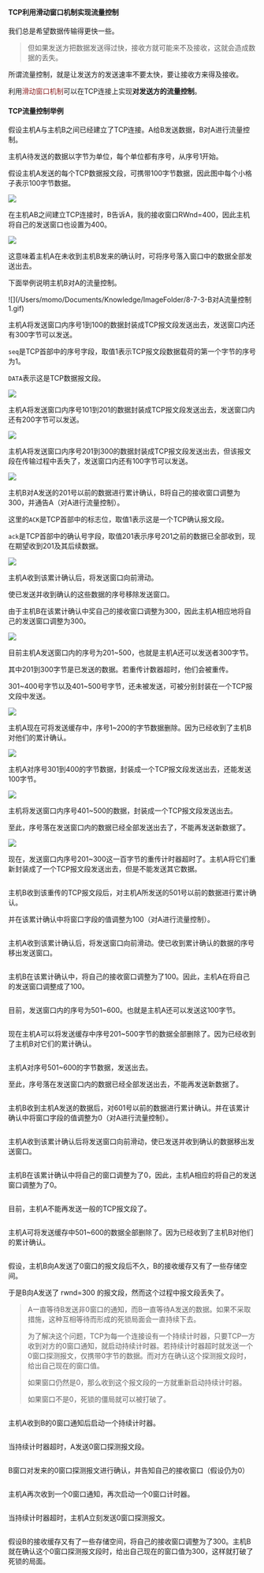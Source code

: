 #### TCP利用滑动窗口机制实现流量控制

我们总是希望数据传输得更快一些。

> 但如果发送方把数据发送得过快，接收方就可能来不及接收，这就会造成数据的丢失。

所谓流量控制，就是让发送方的发送速率不要太快，要让接收方来得及接收。

利用<font color=#8e2323>滑动窗口机制</font>可以在TCP连接上实现**对发送方的流量控制**。

#### TCP流量控制举例

假设主机A与主机B之间已经建立了TCP连接。A给B发送数据，B对A进行流量控制。 

主机A待发送的数据以字节为单位，每个单位都有序号，从序号1开始。

假设主机A发送的每个TCP数据报文段，可携带100字节数据，因此图中每个小格子表示100字节数据。

<img src="/Users/momo/Documents/Knowledge/ImageFolder/8-7-1-A的报文.png" style="zoom:100%;" />

在主机AB之间建立TCP连接时，B告诉A，我的接收窗口RWnd=400，因此主机将自己的发送窗口也设置为400。

![](/Users/momo/Documents/Knowledge/ImageFolder/8-7-2-A设置发送窗口.gif)

这意味着主机A在未收到主机B发来的确认时，可将序号落入窗口中的数据全部发送出去。

下面举例说明主机B对A的流量控制。

![](/Users/momo/Documents/Knowledge/ImageFolder/8-7-3-B对A流量控制 1.gif)

主机A将发送窗口内序号1到100的数据封装成TCP报文段发送出去，发送窗口内还有300字节可以发送。

`seq`是TCP首部中的序号字段，取值1表示TCP报文段数据载荷的第一个字节的序号为1。

`DATA`表示这是TCP数据报文段。

![](/Users/momo/Documents/Knowledge/ImageFolder/8-7-3-B对A流量控制2.gif)

主机A将发送窗口内序号101到201的数据封装成TCP报文段发送出去，发送窗口内还有200字节可以发送。

![](/Users/momo/Documents/Knowledge/ImageFolder/8-7-3-B对A流量控制3.gif)

主机A将发送窗口内序号201到300的数据封装成TCP报文段发送出去，但该报文段在传输过程中丢失了，发送窗口内还有100字节可以发送。

![](/Users/momo/Documents/Knowledge/ImageFolder/8-7-3-B对A流量控制4.gif)

主机B对A发送的201号以前的数据进行累计确认，B将自己的接收窗口调整为300，并通告A（对A进行流量控制）。

这里的`ACK`是TCP首部中的标志位，取值1表示这是一个TCP确认报文段。

`ack`是TCP首部中的确认号字段，取值201表示序号201之前的数据已全部收到，现在期望收到201及其后续数据。

![](/Users/momo/Documents/Knowledge/ImageFolder/8-7-3-B对A流量控制5.gif)

主机A收到该累计确认后，将发送窗口向前滑动。

使已发送并收到确认的这些数据的序号移除发送窗口。

由于主机B在该累计确认中奖自己的接收窗口调整为300，因此主机A相应地将自己的发送窗口调整为300。

![](/Users/momo/Documents/Knowledge/ImageFolder/8-7-3-B对A流量控制6.gif)

目前主机A发送窗口内的序号为201~500，也就是主机A还可以发送者300字节。

其中201到300字节是已发送的数据。若重传计数器超时，他们会被重传。

301~400号字节以及401~500号字节，还未被发送，可被分别封装在一个TCP报文段中发送。

![](/Users/momo/Documents/Knowledge/ImageFolder/8-7-3-B对A流量控制7.gif)

主机A现在可将发送缓存中，序号1~200的字节数据删除。因为已经收到了主机B对他们的累计确认。

![](/Users/momo/Documents/Knowledge/ImageFolder/8-7-3-B对A流量控制8.gif)

主机A对序号301到400的字节数据，封装成一个TCP报文段发送出去，还能发送100字节。

![](/Users/momo/Documents/Knowledge/ImageFolder/8-7-3-B对A流量控制9.gif)

主机将发送窗口内序号401~500的数据，封装成一个TCP报文段发送出去。

至此，序号落在发送窗口内的数据已经全部发送出去了，不能再发送新数据了。

![](/Users/momo/Documents/Knowledge/ImageFolder/8-7-3-B对A流量控制10.gif)

现在，发送窗口内序号201~300这一百字节的重传计时器超时了。主机A将它们重新封装成了一个TCP报文段发送出去，但是不能发送其它数据。

![]()

主机B收到该重传的TCP报文段后，对主机A所发送的501号以前的数据进行累计确认。

并在该累计确认中将窗口字段的值调整为100（对A进行流量控制）。

![]()

主机A收到该累计确认后，将发送窗口向前滑动。使已收到累计确认的数据的序号移出发送窗口。

![]()

主机B在该累计确认中，将自己的接收窗口调整为了100。因此，主机A在将自己的发送窗口调整成了100。

![]()

目前，发送窗口内的序号为501~600。也就是主机A还可以发送这100字节。

![]()

现在主机A可以将发送缓存中序号201~500字节的数据全部删除了。因为已经收到了主机B对它们的累计确认。

![]()

主机A对序号501~600的字节数据，发送出去。

至此，序号落在发送窗口内的数据已经全部发送出去，不能再发送新数据了。

![]()

主机B收到主机A发送的数据后，对601号以前的数据进行累计确认。并在该累计确认中将窗口字段的值调整为0（对A进行流量控制）。

![]()

主机A收到该累计确认后将发送窗口向前滑动，使已发送并收到确认的数据移出发送窗口。

![]()

主机B在该累计确认中将自己的窗口调整为了0，因此，主机A相应的将自己的发送窗口调整为了0。

![]()

目前，主机A不能再发送一般的TCP报文段了。

![]()

主机A可将发送缓存中501~600的数据全部删除了。因为已经收到了主机B对他们的累计确认。

![]()

假设，主机B向A发送了0窗口的报文段后不久，B的接收缓存又有了一些存储空间。

于是B向A发送了 rwnd=300 的报文段，然而这个过程中报文段丢失了。

> A一直等待B发送非0窗口的通知，而B一直等待A发送的数据。如果不采取措施，这种互相等待而形成的死锁局面会一直持续下去。
>
> 为了解决这个问题，TCP为每一个连接设有一个持续计时器，只要TCP一方收到对方的0窗口通知，就启动持续计时器。若持续计时器超时就发送一个0窗口探测报文，仅携带0字节的数据。而对方在确认这个探测报文段时，给出自己现在的窗口值。
>
> 如果窗口仍然是0，那么收到这个报文段的一方就重新启动持续计时器。
>
> 如果窗口不是0，死锁的僵局就可以被打破了。

![]()

主机A收到B的0窗口通知后启动一个持续计时器。

![]()

当持续计时器超时，A发送0窗口探测报文段。

![]()

B窗口对发来的0窗口探测报文进行确认，并告知自己的接收窗口（假设仍为0）

![]()

主机A再次收到一个0窗口通知，再次启动一个0窗口计时器。

![]()

当持续计时器超时，主机A立刻发送0窗口探测报文。

![]()

假设B的接收缓存又有了一些存储空间，将自己的接收窗口调整为了300。主机B就在确认这个0窗口探测报文段时，给出自己现在的窗口值为300，这样就打破了死锁的局面。

